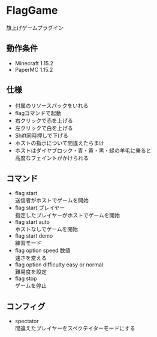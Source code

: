 # FlagGame  
旗上げゲームプラグイン  

## 動作条件  
- Minecraft 1.15.2
- PaperMC 1.15.2

## 仕様
- 付属のリソースパックをいれる  
- flagコマンドで起動  
- 右クリックで赤を上げる  
- 左クリックで白を上げる
- Shift同時押しで下げる
- ホストの指示について間違えたらまけ
- ホストはダイヤブロック・青・黄・黒・緑の羊毛に乗ると  
高度なフェイントがかけられる

## コマンド
- flag start  
送信者がホストでゲームを開始
- flag start プレイヤー  
指定したプレイヤーがホストでゲームを開始  
- flag start auto  
ホストなしでゲームを開始
- flag start demo  
  練習モード
- flag option speed 数値  
  速さを変える
- flag option difficulty easy or normal  
  難易度を設定  
- flag stop  
ゲームを停止
  
## コンフィグ
- spectator  
間違えたプレイヤーをスペクテイターモードにする